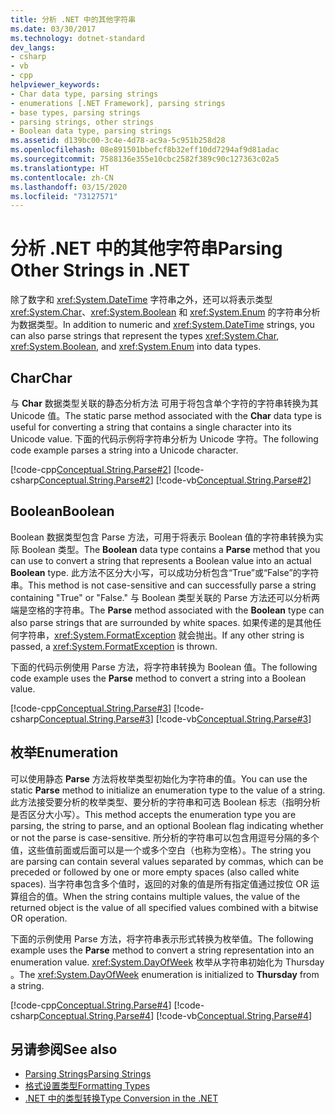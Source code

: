 ```yaml
---
title: 分析 .NET 中的其他字符串
ms.date: 03/30/2017
ms.technology: dotnet-standard
dev_langs:
- csharp
- vb
- cpp
helpviewer_keywords:
- Char data type, parsing strings
- enumerations [.NET Framework], parsing strings
- base types, parsing strings
- parsing strings, other strings
- Boolean data type, parsing strings
ms.assetid: d139bc00-3c4e-4d78-ac9a-5c951b258d28
ms.openlocfilehash: 08e891501bbefcf8b32eff10dd7294af9d81adac
ms.sourcegitcommit: 7588136e355e10cbc2582f389c90c127363c02a5
ms.translationtype: HT
ms.contentlocale: zh-CN
ms.lasthandoff: 03/15/2020
ms.locfileid: "73127571"
---
```

# <a name="parsing-other-strings-in-net"></a><span data-ttu-id="af479-102">分析 .NET 中的其他字符串</span><span class="sxs-lookup"><span data-stu-id="af479-102">Parsing Other Strings in .NET</span></span>
<span data-ttu-id="af479-103">除了数字和 <xref:System.DateTime> 字符串之外，还可以将表示类型 <xref:System.Char>、<xref:System.Boolean> 和 <xref:System.Enum> 的字符串分析为数据类型。</span><span class="sxs-lookup"><span data-stu-id="af479-103">In addition to numeric and <xref:System.DateTime> strings, you can also parse strings that represent the types <xref:System.Char>, <xref:System.Boolean>, and <xref:System.Enum> into data types.</span></span>  
  
## <a name="char"></a><span data-ttu-id="af479-104">Char</span><span class="sxs-lookup"><span data-stu-id="af479-104">Char</span></span>  
 <span data-ttu-id="af479-105">与 **Char** 数据类型关联的静态分析方法 可用于将包含单个字符的字符串转换为其 Unicode 值。</span><span class="sxs-lookup"><span data-stu-id="af479-105">The static parse method associated with the **Char** data type is useful for converting a string that contains a single character into its Unicode value.</span></span> <span data-ttu-id="af479-106">下面的代码示例将字符串分析为 Unicode 字符。</span><span class="sxs-lookup"><span data-stu-id="af479-106">The following code example parses a string into a Unicode character.</span></span>  
  
 [!code-cpp[Conceptual.String.Parse#2](../../../samples/snippets/cpp/VS_Snippets_CLR/conceptual.string.parse/cpp/parse.cpp#2)]
 [!code-csharp[Conceptual.String.Parse#2](../../../samples/snippets/csharp/VS_Snippets_CLR/conceptual.string.parse/cs/parse.cs#2)]
 [!code-vb[Conceptual.String.Parse#2](../../../samples/snippets/visualbasic/VS_Snippets_CLR/conceptual.string.parse/vb/parse.vb#2)]  
  
## <a name="boolean"></a><span data-ttu-id="af479-107">Boolean</span><span class="sxs-lookup"><span data-stu-id="af479-107">Boolean</span></span>  
 <span data-ttu-id="af479-108">Boolean  数据类型包含 Parse  方法，可用于将表示 Boolean 值的字符串转换为实际 Boolean  类型。</span><span class="sxs-lookup"><span data-stu-id="af479-108">The **Boolean** data type contains a **Parse** method that you can use to convert a string that represents a Boolean value into an actual **Boolean** type.</span></span> <span data-ttu-id="af479-109">此方法不区分大小写，可以成功分析包含“True”或“False”的字符串。</span><span class="sxs-lookup"><span data-stu-id="af479-109">This method is not case-sensitive and can successfully parse a string containing "True" or "False."</span></span> <span data-ttu-id="af479-110">与 Boolean  类型关联的 Parse  方法还可以分析两端是空格的字符串。</span><span class="sxs-lookup"><span data-stu-id="af479-110">The **Parse** method associated with the **Boolean** type can also parse strings that are surrounded by white spaces.</span></span> <span data-ttu-id="af479-111">如果传递的是其他任何字符串，<xref:System.FormatException> 就会抛出。</span><span class="sxs-lookup"><span data-stu-id="af479-111">If any other string is passed, a <xref:System.FormatException> is thrown.</span></span>  
  
 <span data-ttu-id="af479-112">下面的代码示例使用 Parse  方法，将字符串转换为 Boolean 值。</span><span class="sxs-lookup"><span data-stu-id="af479-112">The following code example uses the **Parse** method to convert a string into a Boolean value.</span></span>  
  
 [!code-cpp[Conceptual.String.Parse#3](../../../samples/snippets/cpp/VS_Snippets_CLR/conceptual.string.parse/cpp/parse.cpp#3)]
 [!code-csharp[Conceptual.String.Parse#3](../../../samples/snippets/csharp/VS_Snippets_CLR/conceptual.string.parse/cs/parse.cs#3)]
 [!code-vb[Conceptual.String.Parse#3](../../../samples/snippets/visualbasic/VS_Snippets_CLR/conceptual.string.parse/vb/parse.vb#3)]  
  
## <a name="enumeration"></a><span data-ttu-id="af479-113">枚举</span><span class="sxs-lookup"><span data-stu-id="af479-113">Enumeration</span></span>  
 <span data-ttu-id="af479-114">可以使用静态 **Parse** 方法将枚举类型初始化为字符串的值。</span><span class="sxs-lookup"><span data-stu-id="af479-114">You can use the static **Parse** method to initialize an enumeration type to the value of a string.</span></span> <span data-ttu-id="af479-115">此方法接受要分析的枚举类型、要分析的字符串和可选 Boolean 标志（指明分析是否区分大小写）。</span><span class="sxs-lookup"><span data-stu-id="af479-115">This method accepts the enumeration type you are parsing, the string to parse, and an optional Boolean flag indicating whether or not the parse is case-sensitive.</span></span> <span data-ttu-id="af479-116">所分析的字符串可以包含用逗号分隔的多个值，这些值前面或后面可以是一个或多个空白（也称为空格）。</span><span class="sxs-lookup"><span data-stu-id="af479-116">The string you are parsing can contain several values separated by commas, which can be preceded or followed by one or more empty spaces (also called white spaces).</span></span> <span data-ttu-id="af479-117">当字符串包含多个值时，返回的对象的值是所有指定值通过按位 OR 运算组合的值。</span><span class="sxs-lookup"><span data-stu-id="af479-117">When the string contains multiple values, the value of the returned object is the value of all specified values combined with a bitwise OR operation.</span></span>  
  
 <span data-ttu-id="af479-118">下面的示例使用 Parse  方法，将字符串表示形式转换为枚举值。</span><span class="sxs-lookup"><span data-stu-id="af479-118">The following example uses the **Parse** method to convert a string representation into an enumeration value.</span></span> <span data-ttu-id="af479-119"><xref:System.DayOfWeek> 枚举从字符串初始化为 Thursday  。</span><span class="sxs-lookup"><span data-stu-id="af479-119">The <xref:System.DayOfWeek> enumeration is initialized to **Thursday** from a string.</span></span>  
  
 [!code-cpp[Conceptual.String.Parse#4](../../../samples/snippets/cpp/VS_Snippets_CLR/conceptual.string.parse/cpp/parse.cpp#4)]
 [!code-csharp[Conceptual.String.Parse#4](../../../samples/snippets/csharp/VS_Snippets_CLR/conceptual.string.parse/cs/parse.cs#4)]
 [!code-vb[Conceptual.String.Parse#4](../../../samples/snippets/visualbasic/VS_Snippets_CLR/conceptual.string.parse/vb/parse.vb#4)]  
  
## <a name="see-also"></a><span data-ttu-id="af479-120">另请参阅</span><span class="sxs-lookup"><span data-stu-id="af479-120">See also</span></span>

- [<span data-ttu-id="af479-121">Parsing Strings</span><span class="sxs-lookup"><span data-stu-id="af479-121">Parsing Strings</span></span>](../../../docs/standard/base-types/parsing-strings.md)
- [<span data-ttu-id="af479-122">格式设置类型</span><span class="sxs-lookup"><span data-stu-id="af479-122">Formatting Types</span></span>](../../../docs/standard/base-types/formatting-types.md)
- [<span data-ttu-id="af479-123">.NET 中的类型转换</span><span class="sxs-lookup"><span data-stu-id="af479-123">Type Conversion in the .NET</span></span>](../../../docs/standard/base-types/type-conversion.md)
